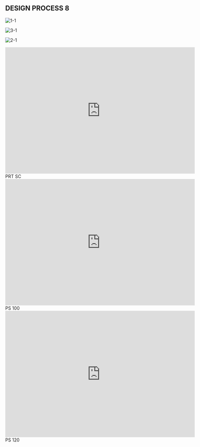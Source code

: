 DESIGN PROCESS 8
---
![1-1](https://user-images.githubusercontent.com/90520541/135495050-9a9267ca-e512-475d-91f7-39f6aaf0e285.jpg)

![3-1](https://user-images.githubusercontent.com/90520541/135495064-729152e5-e683-41db-a4ec-556c3b0bb296.jpg)

![2-1](https://user-images.githubusercontent.com/90520541/135495076-ea04961f-7e41-468e-9dab-b787212cf9ed.jpg)




<iframe width="600" height="400" allowfullscreen style="border-style:none;" src="https://cdn.pannellum.org/2.5/pannellum.htm#panorama=https%3A//i.loli.net/2021/10/01/JWbRtkuegdfIS8C.png"></iframe>
PRT SC
<iframe width="600" height="400" allowfullscreen style="border-style:none;" src="https://cdn.pannellum.org/2.5/pannellum.htm#panorama=https%3A//i.loli.net/2021/10/01/jUtBnSob9aG1WkJ.png"></iframe>
PS 100
<iframe width="600" height="400" allowfullscreen style="border-style:none;" src="https://cdn.pannellum.org/2.5/pannellum.htm#panorama=%20https%3A//i.loli.net/2021/10/01/xP4dM21WuSTQLIB.png"></iframe>
PS 120
